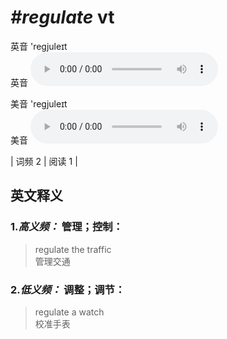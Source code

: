 # ***\#regulate*** vt
英音 'reɡjuleɪt  
英音
<audio src="./media/regulate-B.aac" controls="controls"></audio>

美音 'reɡjuleɪt  
美音
<audio src="./media/regulate.aac" controls="controls"></audio>



| 词频 2 | 阅读 1 |  

英文释义
---
### 1.*高义频：* **管理；控制：**  

 > regulate the traffic   
 > 管理交通    

### 2.*低义频：* **调整；调节：**  

 > regulate a watch   
 > 校准手表    


